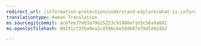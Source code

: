 ```yaml
---
redirect_url: /information-protection/understand-explore/what-is-information-protection
translationtype: Human Translation
ms.sourcegitcommit: ac0fee37eb3a79b25223c91980ef1d3c56a9a082
ms.openlocfilehash: 89231c73fba9ea1c8596c0e3dd687a79d5d424b2

---
```



<!--HONumber=Oct16_HO1-->


